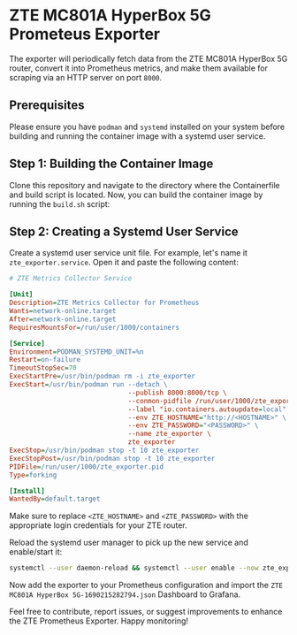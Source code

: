 # ZTE MC801A HyperBox 5G Prometeus Exporter

The exporter will periodically fetch data from the ZTE MC801A HyperBox 5G router, convert it into Prometheus metrics, and make them available for scraping via an HTTP server on port `8000`.

## Prerequisites

Please ensure you have `podman` and `systemd` installed on your system before building and running the container image with a systemd user service.

## Step 1: Building the Container Image

Clone this repository and navigate to the directory where the Containerfile and build script is located.
Now, you can build the container image by running the `build.sh` script:

## Step 2: Creating a Systemd User Service

Create a systemd user service unit file. For example, let's name it `zte_exporter.service`. Open it and paste the following content:

```ini
# ZTE Metrics Collector Service

[Unit]
Description=ZTE Metrics Collector for Prometheus
Wants=network-online.target
After=network-online.target
RequiresMountsFor=/run/user/1000/containers

[Service]
Environment=PODMAN_SYSTEMD_UNIT=%n
Restart=on-failure
TimeoutStopSec=70
ExecStartPre=/usr/bin/podman rm -i zte_exporter
ExecStart=/usr/bin/podman run --detach \
                              --publish 8000:8000/tcp \
                              --conmon-pidfile /run/user/1000/zte_exporter.pid \
                              --label "io.containers.autoupdate=local" \
                              --env ZTE_HOSTNAME="http://<HOSTNAME>" \
                              --env ZTE_PASSWORD="<PASSWORD>" \
                              --name zte_exporter \
                              zte_exporter
ExecStop=/usr/bin/podman stop -t 10 zte_exporter
ExecStopPost=/usr/bin/podman stop -t 10 zte_exporter
PIDFile=/run/user/1000/zte_exporter.pid
Type=forking

[Install]
WantedBy=default.target
```

Make sure to replace `<ZTE_HOSTNAME>` and `<ZTE_PASSWORD>` with the appropriate login credentials for your ZTE router.

Reload the systemd user manager to pick up the new service and enable/start it:

```bash
systemctl --user daemon-reload && systemctl --user enable --now zte_exporter.service
```

Now add the exporter to your Prometheus configuration and import the `ZTE MC801A HyperBox 5G-1690215282794.json` Dashboard to Grafana.

Feel free to contribute, report issues, or suggest improvements to enhance the ZTE Prometheus Exporter. Happy monitoring!
